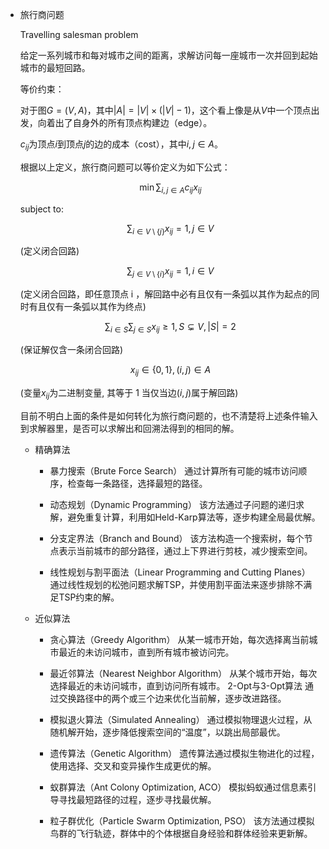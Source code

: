 * 旅行商问题

    Travelling salesman problem

    给定一系列城市和每对城市之间的距离，求解访问每一座城市一次并回到起始城市的最短回路。

    等价约束：

    对于图$G = (V, A)$，其中$\lvert A \rvert = \lvert V \rvert \times (\lvert V \rvert - 1)$，这个看上像是从$V$中一个顶点出发，向着出了自身外的所有顶点构建边（edge）。

    $c_{ij}$为顶点$i$到顶点$j$的边的成本（cost），其中$i, j \in A$。

    根据以上定义，旅行商问题可以等价定义为如下公式：

    $$\min \sum_{i, j \in A} c_{ij} x_{ij}$$

    subject to:

    $$\sum_{i \in V \setminus \{j\}} x_{ij} = 1, j \in V$$

    (定义闭合回路)

    $$\sum_{j \in V \setminus \{i\}} x_{ij} = 1, i \in V$$

    (定义闭合回路，即任意顶点 i ，解回路中必有且仅有一条弧以其作为起点的同时有且仅有一条弧以其作为终点)

    $$\sum_{i \in S} \sum_{j \in S} x_{ij} \geq 1, S \subsetneq V, \lvert S \rvert = 2$$

    (保证解仅含一条闭合回路)

    $$x_{ij} \in \{ 0, 1 \}, (i, j) \in A$$

    (变量$x_{ij}$为二进制变量, 其等于 1 当仅当边$(i, j)$属于解回路)

    目前不明白上面的条件是如何转化为旅行商问题的，也不清楚将上述条件输入到求解器里，是否可以求解出和回溯法得到的相同的解。

    * 精确算法

        * 暴力搜索（Brute Force Search） 通过计算所有可能的城市访问顺序，检查每一条路径，选择最短的路径。

        * 动态规划（Dynamic Programming） 该方法通过子问题的递归求解，避免重复计算，利用如Held-Karp算法等，逐步构建全局最优解。

        * 分支定界法（Branch and Bound） 该方法构造一个搜索树，每个节点表示当前城市的部分路径，通过上下界进行剪枝，减少搜索空间。

        * 线性规划与割平面法（Linear Programming and Cutting Planes） 通过线性规划的松弛问题求解TSP，并使用割平面法来逐步排除不满足TSP约束的解。

    * 近似算法

        * 贪心算法（Greedy Algorithm） 从某一城市开始，每次选择离当前城市最近的未访问城市，直到所有城市被访问完。

        * 最近邻算法（Nearest Neighbor Algorithm） 从某个城市开始，每次选择最近的未访问城市，直到访问所有城市。
        2-Opt与3-Opt算法 通过交换路径中的两个或三个边来优化当前解，逐步改进路径。

        * 模拟退火算法（Simulated Annealing） 通过模拟物理退火过程，从随机解开始，逐步降低搜索空间的“温度”，以跳出局部最优。

        * 遗传算法（Genetic Algorithm） 遗传算法通过模拟生物进化的过程，使用选择、交叉和变异操作生成更优的解。

        * 蚁群算法（Ant Colony Optimization, ACO） 模拟蚂蚁通过信息素引导寻找最短路径的过程，逐步寻找最优解。

        * 粒子群优化（Particle Swarm Optimization, PSO） 该方法通过模拟鸟群的飞行轨迹，群体中的个体根据自身经验和群体经验来更新解。
